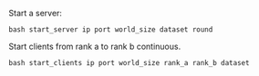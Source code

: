 

Start a server:

`bash start_server ip port world_size dataset round`


Start clients from rank a to rank b continuous.

`bash start_clients ip port world_size rank_a rank_b dataset`